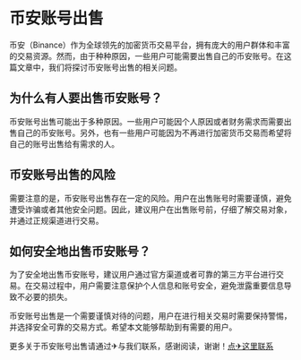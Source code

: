 # 币安账号出售

币安（Binance）作为全球领先的加密货币交易平台，拥有庞大的用户群体和丰富的交易资源。然而，由于种种原因，一些用户可能需要出售自己的币安账号。在这篇文章中，我们将探讨币安账号出售的相关问题。

## 为什么有人要出售币安账号？

币安账号出售可能出于多种原因。一些用户可能因个人原因或者财务需求而需要出售自己的币安账号。另外，也有一些用户可能因为不再进行加密货币交易而希望将自己的账号出售给有需求的人。

## 币安账号出售的风险

需要注意的是，币安账号出售存在一定的风险。用户在出售账号时需要谨慎，避免遭受诈骗或者其他安全问题。因此，建议用户在出售账号前，仔细了解交易对象，并通过正规渠道进行交易。

## 如何安全地出售币安账号？

为了安全地出售币安账号，建议用户通过官方渠道或者可靠的第三方平台进行交易。在交易过程中，用户需要注意保护个人信息和账号安全，避免泄露重要信息导致不必要的损失。

币安账号出售是一个需要谨慎对待的问题，用户在进行相关交易时需要保持警惕，并选择安全可靠的交易方式。希望本文能够帮助到有需要的用户。

更多关于币安账号出售请通过✈与我们联系，感谢阅读，谢谢！[点✈这里联系](https://sms.k02.cc)